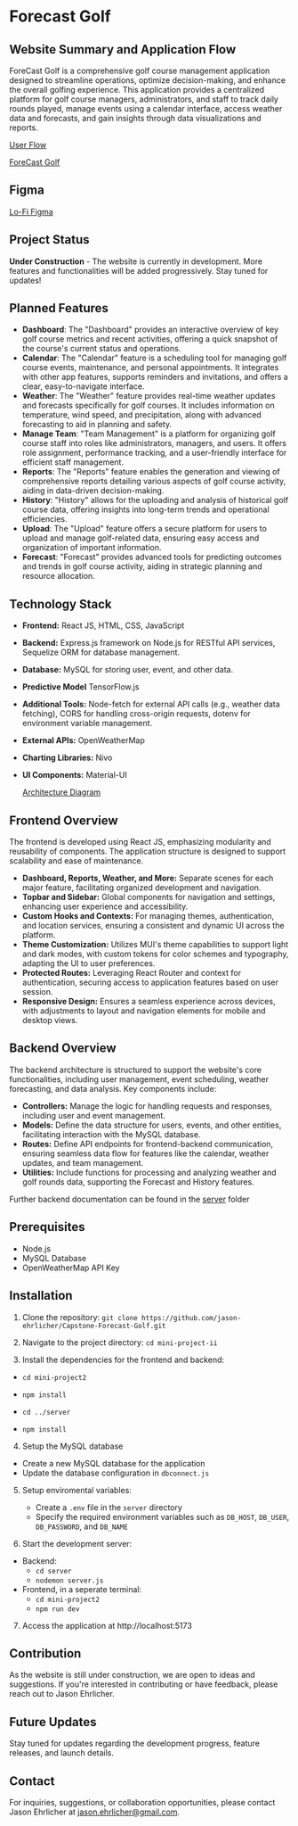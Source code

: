 
# Forecast Golf 

## Website Summary and Application Flow

ForeCast Golf is a comprehensive golf course management application designed to streamline operations, optimize decision-making, and enhance the overall golfing experience. This application provides a centralized platform for golf course managers, administrators, and staff to track daily rounds played, manage events using a calendar interface, access weather data and forecasts, and gain insights through data visualizations and reports.

[User Flow](https://github.com/jason-ehrlicher/Mini-Project-II/assets/145376122/af2fed89-19f5-4855-9c8d-007785b09466)


[ForeCast Golf](https://docs.google.com/document/d/1EcNyStuKZMT6oxdce0QkIrljRRvrvcrXnfQdPf7P0r8/edit?usp=sharing)

## Figma
[Lo-Fi Figma](https://www.figma.com/file/FGMenTFkTijGt2Roxo0Ycj/Untitled?type=design&node-id=0%3A1&mode=design&t=6JYsDUN32u71WAn0-1)

## Project Status
**Under Construction** - The website is currently in development. More features and functionalities will be added progressively. Stay tuned for updates!

## Planned Features
- **Dashboard**: The "Dashboard" provides an interactive overview of key golf course metrics and recent activities, offering a quick snapshot of the course's current status and operations.
- **Calendar**: The "Calendar" feature is a scheduling tool for managing golf course events, maintenance, and personal appointments. It integrates with other app features, supports reminders and invitations, and offers a clear, easy-to-navigate interface.
- **Weather**: The "Weather" feature provides real-time weather updates and forecasts specifically for golf courses. It includes information on temperature, wind speed, and precipitation, along with advanced forecasting to aid in planning and safety.
- **Manage Team**: "Team Management" is a platform for organizing golf course staff into roles like administrators, managers, and users. It offers role assignment, performance tracking, and a user-friendly interface for efficient staff management.
- **Reports**: The "Reports" feature enables the generation and viewing of comprehensive reports detailing various aspects of golf course activity, aiding in data-driven decision-making.
- **History**: "History" allows for the uploading and analysis of historical golf course data, offering insights into long-term trends and operational efficiencies.
- **Upload**: The "Upload" feature offers a secure platform for users to upload and manage golf-related data, ensuring easy access and organization of important information.
- **Forecast**: "Forecast" provides advanced tools for predicting outcomes and trends in golf course activity, aiding in strategic planning and resource allocation.


## Technology Stack 
- **Frontend:** React JS, HTML, CSS, JavaScript
- **Backend:** Express.js framework on Node.js for RESTful API services, Sequelize ORM for database management.
- **Database:** MySQL for storing user, event, and other data.
- **Predictive Model** TensorFlow.js
- **Additional Tools:** Node-fetch for external API calls (e.g., weather data fetching), CORS for handling cross-origin requests, dotenv for environment variable management.
- **External APIs:** OpenWeatherMap
- **Charting Libraries:** Nivo
- **UI Components:** Material-UI

  [Architecture Diagram](https://github.com/jason-ehrlicher/Mini-Project-II/assets/145376122/1f3bbdcb-efc9-4c66-b5c5-0e8bd8b88450)


## Frontend Overview
The frontend is developed using React JS, emphasizing modularity and reusability of components. The application structure is designed to support scalability and ease of maintenance.

-  **Dashboard, Reports, Weather, and More:** Separate scenes for each major feature, facilitating organized development and navigation.
-  **Topbar and Sidebar:** Global components for navigation and settings, enhancing user experience and accessibility.
-  **Custom Hooks and Contexts:** For managing themes, authentication, and location services, ensuring a consistent and dynamic UI across the platform.
-  **Theme Customization:** Utilizes MUI's theme capabilities to support light and dark modes, with custom tokens for color schemes and typography, adapting the UI to user preferences.
- **Protected Routes:** Leveraging React Router and context for authentication, securing access to application features based on user session.
-  **Responsive Design:** Ensures a seamless experience across devices, with adjustments to layout and navigation elements for mobile and desktop views.


## Backend Overview
The backend architecture is structured to support the website's core functionalities, including user management, event scheduling, weather forecasting, and data analysis. Key components include:

- **Controllers:** Manage the logic for handling requests and responses, including user and event management.
- **Models:** Define the data structure for users, events, and other entities, facilitating interaction with the MySQL database.
- **Routes:** Define API endpoints for frontend-backend communication, ensuring seamless data flow for features like the calendar, weather updates, and team management.
- **Utilities:** Include functions for processing and analyzing weather and golf rounds data, supporting the Forecast and History features.

Further backend documentation can be found in the [server](https://github.com/jason-ehrlicher/Mini-Project-II/tree/main/server) folder

## Prerequisites
- Node.js
- MySQL Database
- OpenWeatherMap API Key

## Installation
1. Clone the repository:
   `git clone https://github.com/jason-ehrlicher/Capstone-Forecast-Golf.git`
   
2. Navigate to the project directory:
   `cd mini-project-ii`

3. Install the dependencies for the frontend and backend:
- `cd mini-project2`
- `npm install`

- `cd ../server`
- `npm install`

4. Setup the MySQL database
  - Create a new MySQL database for the application
  - Update the database configuration in `dbconnect.js`

5. Setup enviromental variables:
   - Create a `.env` file in the `server` directory
   - Specify the required environment variables such as `DB_HOST`, `DB_USER`, `DB_PASSWORD`, and `DB_NAME`

6. Start the development server:
- Backend:
  - `cd server`
  - `nodemon server.js`
- Frontend, in a seperate terminal:
  - `cd mini-project2`
  - `npm run dev`

7. Access the application at http://localhost:5173


## Contribution
As the website is still under construction, we are open to ideas and suggestions. If you're interested in contributing or have feedback, please reach out to Jason Ehrlicher.

## Future Updates
Stay tuned for updates regarding the development progress, feature releases, and launch details.

## Contact
For inquiries, suggestions, or collaboration opportunities, please contact Jason Ehrlicher at [jason.ehrlicher@gmail.com](mailto:jason.ehrlicher@gmail.com).
